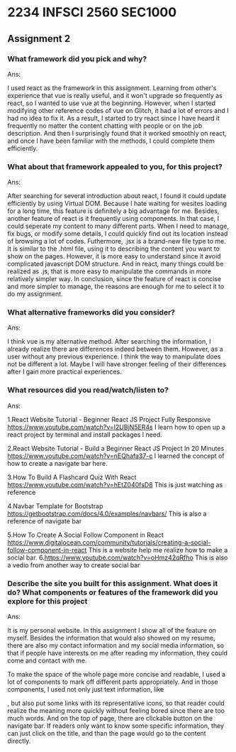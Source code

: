 # 2234 INFSCI 2560 SEC1000

## Assignment 2

### What framework did you pick and why?

Ans:

I used react as the framework in this assignment. Learning from other's experience that vue is really useful, and it won't upgrade so frequently as react, so I wanted to use vue at the beginning. However, when I started modifying other reference codes of vue on Glitch, it had a lot of errors and I had no idea to fix it. As a result, I started to try react since I have heard it frequently no matter the content chatting with people or on the job description. And then I surprisingly found that it worked smoothly on react, and once I have been familiar with the methods, I could complete them efficiently.

### What about that framework appealed to you, for this project?

Ans:

After searching for several introduction about react, I found it could update efficiently by using Virtual DOM. Because I hate waiting for wesites loading for a long time, this feature is definitely a big advantage for me. Besides, another feature of react is it frequently using components. In that case, I could seperate my content to many different parts. When I need to manage, fix bugs, or modify some details, I could quickly find out its location instead of browsing a lot of codes. Futhermore, .jsx is a brand-new file type to me. It is similar to the .html file, using it to describing the content you want to show on the pages. However, it is more easy to understand since it avoid complicated javascript DOM structure. And in react, many things could be realized as .js, that is more easy to manipulate the commands in more relatively simpler way. In conclusion, since the feature of react is concise and more simpler to manage, the reasons are enough for me to select it to do my assignment.

### What alternative frameworks did you consider?

Ans:

I think vue is my alternative method. After searching the information, I already realize there are differences indeed between them. However, as a user without any previous experience. I think the way to manipulate does not be different a lot. Maybe I will have stronger feeling of their differences after I gain more practical experiences.

### What resources did you read/watch/listen to?

Ans:

1.React Website Tutorial - Beginner React JS Project Fully Responsive
https://www.youtube.com/watch?v=I2UBjN5ER4s
I learn how to open up a react project by terminal and install packages I need.

2.React Website Tutorial - Build a Beginner React JS Project In 20 Minutes
https://www.youtube.com/watch?v=nEQhafa37-c
I learned the concept of how to create a navigate bar here.

3.How To Build A Flashcard Quiz With React
https://www.youtube.com/watch?v=hEtZ040fsD8
This is just watching as reference

4.Navbar Template for Bootstrap
https://getbootstrap.com/docs/4.0/examples/navbars/
This is also a reference of navigate bar

5.How To Create A Social Follow Component in React
https://www.digitalocean.com/community/tutorials/creating-a-social-follow-component-in-react
This is a website help me realize how to make a social bar. 6.https://www.youtube.com/watch?v=oHmz42qRfho
This is also a vedio from another way to create social bar

### Describe the site you built for this assignment. What does it do? What components or features of the framework did you explore for this project

Ans:

It is my personal website. In this assignment I show all of the feature on myself. Besides the information that would also showed on my resume, there are also my contact information and my social media information, so that if people have interests on me after reading my information, they could come and contact with me.

To make the space of the whole page more concise and readable, I used a lot of components to mark off different parts appropriately. And in those components, I used not only just text information, like <p>, but also put some links with its representative icons, so that reader could realize the meaning more quickly without feeling bored since there are too much words. And on the top of page, there are clickable button on the navigate bar. If readers only want to know some specific information, they can just click on the title, and than the page would go to the content directly.
